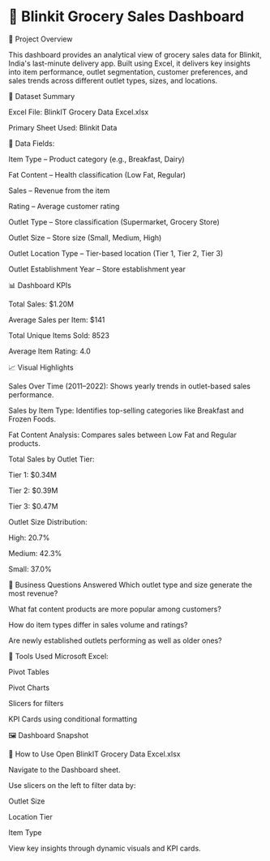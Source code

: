 # 🛒 Blinkit Grocery Sales Dashboard
📌 Project Overview

This dashboard provides an analytical view of grocery sales data for Blinkit, India's last-minute delivery app. Built using Excel, it delivers key insights into item performance, outlet segmentation, customer preferences, and sales trends across different outlet types, sizes, and locations.

📁 Dataset Summary

Excel File: BlinkIT Grocery Data Excel.xlsx

Primary Sheet Used: Blinkit Data

🔹 Data Fields:

Item Type – Product category (e.g., Breakfast, Dairy)

Fat Content – Health classification (Low Fat, Regular)

Sales – Revenue from the item

Rating – Average customer rating

Outlet Type – Store classification (Supermarket, Grocery Store)

Outlet Size – Store size (Small, Medium, High)

Outlet Location Type – Tier-based location (Tier 1, Tier 2, Tier 3)

Outlet Establishment Year – Store establishment year

📊 Dashboard KPIs

Total Sales: $1.20M

Average Sales per Item: $141

Total Unique Items Sold: 8523

Average Item Rating: 4.0

📈 Visual Highlights

Sales Over Time (2011–2022):
 Shows yearly trends in outlet-based sales performance.

Sales by Item Type:
 Identifies top-selling categories like Breakfast and Frozen Foods.

Fat Content Analysis:
 Compares sales between Low Fat and Regular products.

Total Sales by Outlet Tier:

Tier 1: $0.34M

Tier 2: $0.39M

Tier 3: $0.47M

Outlet Size Distribution:

High: 20.7%

Medium: 42.3%

Small: 37.0%


🎯 Business Questions Answered
Which outlet type and size generate the most revenue?

What fat content products are more popular among customers?

How do item types differ in sales volume and ratings?

Are newly established outlets performing as well as older ones?

🧰 Tools Used
Microsoft Excel:

Pivot Tables

Pivot Charts

Slicers for filters

KPI Cards using conditional formatting


🖼️ Dashboard Snapshot

🚀 How to Use
Open BlinkIT Grocery Data Excel.xlsx

Navigate to the Dashboard sheet.

Use slicers on the left to filter data by:

Outlet Size

Location Tier

Item Type

View key insights through dynamic visuals and KPI cards.
